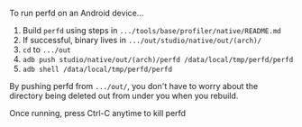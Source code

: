 To run perfd on an Android device...

1. Build `perfd` using steps in `.../tools/base/profiler/native/README.md`
1. If successful, binary lives in `.../out/studio/native/out/(arch)/`
1. `cd` to `.../out`
1. `adb push studio/native/out/(arch)/perfd /data/local/tmp/perfd/perfd`
1. `adb shell /data/local/tmp/perfd/perfd`

By pushing perfd from `.../out/`, you don't have to worry about the directory
being deleted out from under you when you rebuild.

Once running, press Ctrl-C anytime to kill perfd

